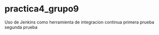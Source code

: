 # practica4_grupo9

Uso de Jenkins como herramienta de integracion continua
primera prueba
segunda prueba